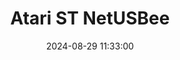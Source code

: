 ---
layout: post
title: Atari ST NetUSBee
summary: 
date: '2024-08-29 11:33:00'
#tags: [Atari, Atari ST, Network Devices]
tags: [Network Devices]
---